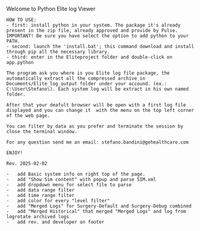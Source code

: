 Welcome to Python Elite log Viewer

    HOW TO USE:
    - first: install python in your system. The package it's already present in the zip file, already approved and provide by Pulse. IMPORTANT! Be sure you have select the option to add python to your PATH.
    - second: launch the 'install.bat'; this command download and install through pip all the necessary library.
    - third: enter in the Eliteproject folder and double-click on app.python

    The program ask you where is you Elite log file package, the automatically extract all the compressed archive in Documents/Elite_log_output folder under your accound. (ex.: C:\User\Stefano\). Each system log will be extract in his own named folder.

    After that your deafult browser will be open with a first log file displayed and you can change it  with the menu on the top left corner of the web page.

    You can filter by data as you prefer and terminate the session by close the terminal window.

    For any question send me an email: stefano.bandini@gehealthcare.com

    ENJOY! 
	
	Rev. 2025-02-02
	
	-   add Basic system info on right top of the page.
    -   add "Show Sim content" with popup and parse SIM.xml
    -   add dropdown menu for select file to parse
    -   add data range filter
    -   add time range filter
    -   add color for every "level filter"
    -   add "Merged Logs" for Surgery-Default and Surgery-Debug combined
    -   add "Merged Historical" that merged "Merged Logs" and log from logrotate archived logs
    -   add rev. and developer on footer
	
		
		
	